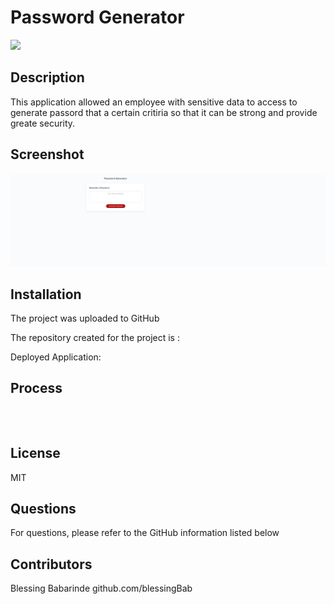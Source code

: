 # Password Generator

[<img src="https://img.shields.io/badge/License-MIT-yellow.svg">](https://opensource.org/licenses/MIT)

## Description

This application allowed an employee with sensitive data to access to generate passord that a certain critiria so that it can be strong and provide greate security.

## Screenshot

![alt the webpage screepage](assets/images/Screenshot.png)

## Installation

The project was uploaded to GitHub

The repository created for the project is :

Deployed Application:

## Process

```



```

## License

MIT

## Questions

For questions, please refer to the GitHub information listed below

## Contributors

Blessing Babarinde github.com/blessingBab
